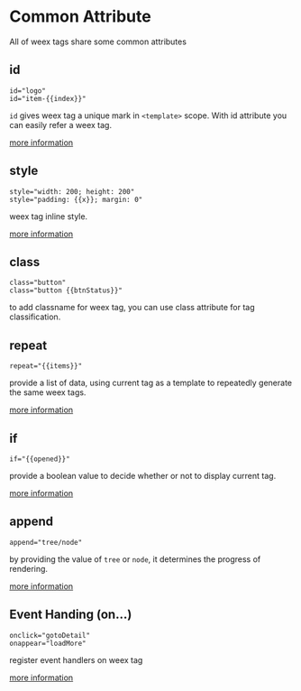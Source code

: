 # Common Attribute

All of weex tags share some common attributes

## id

```
id="logo"
id="item-{{index}}"
```

`id` gives weex tag a unique mark in `<template>` scope. With id attribute you can easily refer a weex tag.

[more information](/syntax/id.md)

## style

```
style="width: 200; height: 200"
style="padding: {{x}}; margin: 0"
```

weex tag inline style.

[more information](/syntax/style-n-class.md)

## class

```
class="button"
class="button {{btnStatus}}"
```

to add classname for weex tag, you can use class attribute for tag classification.

## repeat

```
repeat="{{items}}"
```

provide a list of data, using current tag as a template to repeatedly generate the same weex tags.

[more information](/syntax/display-logic.md)

## if

```
if="{{opened}}"
```

provide a boolean value to decide whether or not to display current tag.

[more information](/syntax/display-logic.md)

## append

```
append="tree/node"
```

by providing the value of `tree` or `node`, it determines the progress of rendering.

[more information](/syntax/render-logic.md)

## Event Handing (on...)

```
onclick="gotoDetail"
onappear="loadMore"
```

register event handlers on weex tag

[more information](/syntax/events.md)
